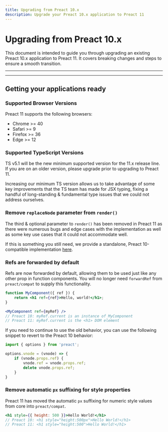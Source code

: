 ```yaml
---
title: Upgrading from Preact 10.x
description: Upgrade your Preact 10.x application to Preact 11
---
```


# Upgrading from Preact 10.x

This document is intended to guide you through upgrading an existing Preact 10.x application to Preact 11. It covers breaking changes and steps to ensure a smooth transition.

---

<toc></toc>

---

## Getting your applications ready

### Supported Browser Versions

Preact 11 supports the following browsers:

- Chrome >= 40
- Safari >= 9
- Firefox >= 36
- Edge >= 12

### Supported TypeScript Versions

TS v5.1 will be the new minimum supported version for the 11.x release line. If you are on an older version, please upgrade prior to upgrading to Preact 11.

Increasing our minimum TS version allows us to take advantage of some key improvements that the TS team has made for JSX typing, fixing a handful of long-standing & fundamental type issues that we could not address ourselves.

### Remove `replaceNode` parameter from `render()`

The third & optional parameter to `render()` has been removed in Preact 11 as there were numerous bugs and edge cases with the implementation as well as some key use cases that it could not accommodate well.

If this is something you still need, we provide a standalone, Preact 10-compatible implementation [here](https://gist.github.com/developit/f4c67a2ede71dc2fab7f357f39cff28c).

### Refs are forwarded by default

Refs are now forwarded by default, allowing them to be used just like any other prop in function components. You will no longer need `forwardRef` from `preact/compat` to supply this functionality.

```jsx
function MyComponent({ ref }) {
    return <h1 ref={ref}>Hello, world!</h1>;
}

<MyComponent ref={myRef} />
// Preact 10: myRef.current is an instance of MyComponent
// Preact 11: myRef.current is the <h1> DOM element
```

If you need to continue to use the old behavior, you can use the following snippet to revert to the Preact 10 behavior:

```js
import { options } from 'preact';

options.vnode = (vnode) => {
    if (vnode.props.ref) {
        vnode.ref = vnode.props.ref;
        delete vnode.props.ref;
    }
}
```

### Remove automatic `px` suffixing for style properties

Preact 11 has moved the automatic `px` suffixing for numeric style values from core into `preact/compat`.

```jsx
<h1 style={{ height: 500 }}>Hello World!</h1>
// Preact 10: <h1 style="height:500px">Hello World!</h1>
// Preact 11: <h1 style="height:500">Hello World!</h1>
```
